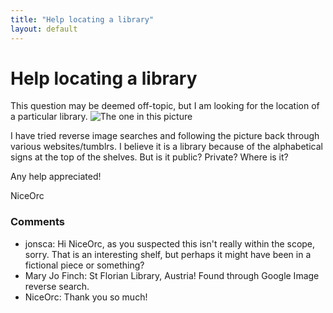 ```yaml
---
title: "Help locating a library"
layout: default
---
```

Help locating a library
=====================
This question may be deemed off-topic, but I am looking for the location
of a particular library. ![The one in this
picture](http://i.stack.imgur.com/XClBy.jpg)

I have tried reverse image searches and following the picture back
through various websites/tumblrs. I believe it is a library because of
the alphabetical signs at the top of the shelves. But is it public?
Private? Where is it?

Any help appreciated!

NiceOrc

### Comments ###
* jonsca: Hi NiceOrc, as you suspected this isn't really within the scope, sorry.
That is an interesting shelf, but perhaps it might have been in a
fictional piece or something?
* Mary Jo Finch: St Florian Library, Austria! Found through Google Image reverse search.
* NiceOrc: Thank you so much!


